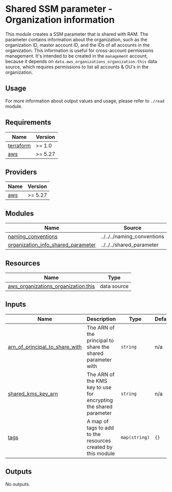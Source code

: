# Shared SSM parameter - Organization information

This module creates a SSM parameter that is shared with RAM. The parameter contains information about the organization, such as the organization ID, master account ID, and the IDs of all accounts in the organization. This information is useful for cross-account permissions management.
It's intended to be created in the `management` account, because it depends on `data.aws_organizations_organization.this` data source, which requires permissions to list all accounts & OU's in the organization.

## Usage
For more information about output values and usage, please refer to `./read` module. 


<!-- BEGIN_TF_DOCS -->
## Requirements

| Name | Version |
|------|---------|
| <a name="requirement_terraform"></a> [terraform](#requirement\_terraform) | >= 1.0 |
| <a name="requirement_aws"></a> [aws](#requirement\_aws) | >= 5.27 |

## Providers

| Name | Version |
|------|---------|
| <a name="provider_aws"></a> [aws](#provider\_aws) | >= 5.27 |

## Modules

| Name | Source | Version |
|------|--------|---------|
| <a name="module_naming_conventions"></a> [naming\_conventions](#module\_naming\_conventions) | ../../../naming_conventions | n/a |
| <a name="module_organization_info_shared_parameter"></a> [organization\_info\_shared\_parameter](#module\_organization\_info\_shared\_parameter) | ../../../shared_parameter | n/a |

## Resources

| Name | Type |
|------|------|
| [aws_organizations_organization.this](https://registry.terraform.io/providers/hashicorp/aws/latest/docs/data-sources/organizations_organization) | data source |

## Inputs

| Name | Description | Type | Default | Required |
|------|-------------|------|---------|:--------:|
| <a name="input_arn_of_principal_to_share_with"></a> [arn\_of\_principal\_to\_share\_with](#input\_arn\_of\_principal\_to\_share\_with) | The ARN of the principal to share the shared parameter with | `string` | n/a | yes |
| <a name="input_shared_kms_key_arn"></a> [shared\_kms\_key\_arn](#input\_shared\_kms\_key\_arn) | The ARN of the KMS key to use for encrypting the shared parameter | `string` | n/a | yes |
| <a name="input_tags"></a> [tags](#input\_tags) | A map of tags to add to the resources created by this module | `map(string)` | `{}` | no |

## Outputs

No outputs.
<!-- END_TF_DOCS -->